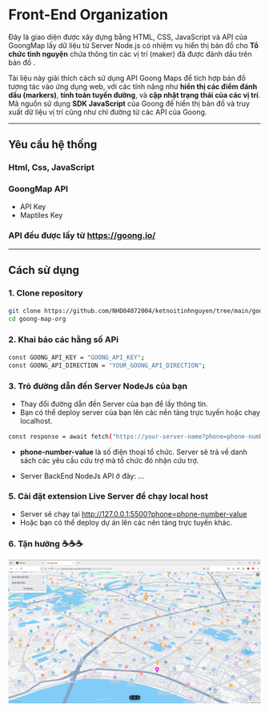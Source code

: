 # Front-End Organization

Đây là giao diện được xây dựng bằng HTML, CSS, JavaScript và API của GoongMap lấy dữ liệu từ Server Node.js có nhiệm vụ hiển thị bản đồ cho **Tổ chức tình nguyện** chứa thông tin các vị trí (maker) đã được đánh dấu trên bản đồ .

Tài liệu này giải thích cách sử dụng API Goong Maps để tích hợp bản đồ tương tác vào ứng dụng web, với các tính năng như **hiển thị các điểm đánh dấu (markers)**, **tính toán tuyến đường**, và **cập nhật trạng thái của các vị trí**. Mã nguồn sử dụng **SDK JavaScript** của Goong để hiển thị bản đồ và truy xuất dữ liệu vị trí cũng như chỉ đường từ các API của Goong.

---

## Yêu cầu hệ thống

### Html, Css, JavaScript

### GoongMap API
- API Key
- Maptiles Key

### API đều được lấy từ https://goong.io/

---

## Cách sử dụng

### 1. Clone repository

```bash
git clone https://github.com/NHD04072004/ketnoitinhnguyen/tree/main/goong-map-org
cd goong-map-org
```
### 2. Khai báo các hằng số  APi

```bash
const GOONG_API_KEY = "GOONG_API_KEY";
const GOONG_API_DIRECTION = "YOUR_GOONG_API_DIRECTION";
```

### 3. Trỏ đường dẫn đến Server NodeJs của bạn
- Thay đổi đường dẫn đến Server của bạn để lấy thông tin.
- Bạn có thể deploy server của bạn lên các nền tảng trực tuyến hoặc chạy localhost.
```bash
const response = await fetch("https://your-server-name?phone=phone-number-value");
```

- **phone-number-value** là số điện thoại tổ chức. Server sẽ trả về danh sách các yêu cầu cứu trợ mà tổ chức đó nhận cứu trợ.

- Server BackEnd NodeJs API ở đây: ...

### 5. Cài đặt extension **Live Server** để chạy local host
- Server sẽ chạy tại http://127.0.0.1:5500?phone=phone-number-value
- Hoặc bạn có thể deploy dự án lên các nên tảng trực tuyến khác.

### 6. Tận hưởng ☕☕☕
<p align="center">
    <img src="https://github.com/NHD04072004/ketnoitinhnguyen/blob/main/docs/images/org-map.png?raw=true">
</p>